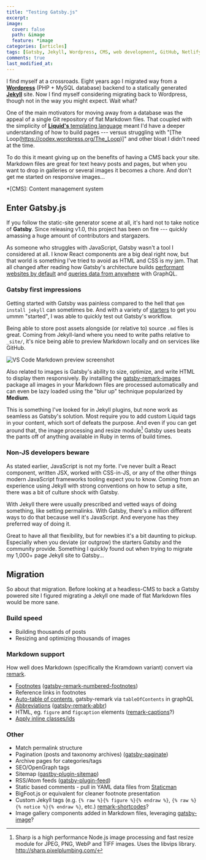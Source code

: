 ```yaml
---
title: "Testing Gatsby.js"
excerpt:
image:
  cover: false
  path: &image
  feature: *image
categories: [articles]
tags: [Gatsby, Jekyll, Wordpress, CMS, web development, GitHub, Netlify, open source]
comments: true
last_modified_at:
---
```


I find myself at a crossroads. Eight years ago I migrated way from a [**Wordpress**](https://wordpress.org/) (PHP + MySQL database) backend to a statically generated [**Jekyll**](https://jekyllrb.com/) site. Now I find myself considering migrating back to Wordpress, though not in the way you might expect. Wait what?

One of the main motivators for moving away from a database was the appeal of a single Git repository of flat Markdown files. That coupled with the simplicity of [**Liquid's** templating language](https://shopify.github.io/liquid/) meant I'd have a deeper understanding of how to build pages --- versus struggling with "[The Loop(https://codex.wordpress.org/The_Loop)]" and other bloat I didn't need at the time.

To do this it meant giving up on the benefits of having a CMS back your site. Markdown files are great for text heavy posts and pages, but when you want to drop in galleries or several images it becomes a chore. And don't get me started on responsive images...

*[CMS]: Content management system

## Enter Gatsby.js

If you follow the static-site generator scene at all, it's hard not to take notice of **Gatsby**. Since releasing v1.0, this project has been on fire --- quickly amassing a huge amount of contributors and stargazers.

As someone who struggles with JavaScript, Gatsby wasn't a tool I considered at all. I know React components are a big deal right now, but that world is something I've tried to avoid as HTML and CSS is my jam. That all changed after reading how Gatsby's architecture builds [performant websites by default](https://www.gatsbyjs.com/how-it-works/performance/) and [queries data from anywhere](https://www.gatsbyjs.com/how-it-works/data-from-anywhere/) with GraphQL.

### Gatsby first impressions

Getting started with Gatsby was painless compared to the hell that `gem install jekyll` can sometimes be. And with a variety of [starters](https://www.gatsbyjs.org/docs/gatsby-starters/) to get you ummm "started", I was able to quickly test out Gatsby's workflow.

Being able to store post assets alongside (or relative to) source `.md` files is great. Coming from Jekyll-land where you need to write paths relative to `_site/`, it's nice being able to preview Markdown locally and on services like GitHub.

![VS Code Markdown preview screenshot](/assets/images/vs-code-markdown-preview.jpg)

Also related to images is Gatsby's ability to size, optimize, and write HTML to display them responsively. By installing the [gatsby-remark-images](https://github.com/gatsbyjs/gatsby/tree/master/packages/gatsby-remark-images) package all images in your Markdown files are processed automatically and can even be lazy loaded using the "blur up" technique popularized by **Medium**.

This is something I've looked for in Jekyll plugins, but none work as seamless as Gatsby's solution. Most require you to add custom Liquid tags in your content, which sort of defeats the purpose. And even if you can get around that, the image processing and resize module[^sharp] Gatsby uses beats the pants off of anything available in Ruby in terms of build times.

[^sharp]: Sharp is a high performance Node.js image processing and fast resize module for JPEG, PNG, WebP and TIFF images. Uses the libvips library. <http://sharp.pixelplumbing.com/>

### Non-JS developers beware

As stated earlier, JavaScript is not my forte. I've never built a React component, written JSX, worked with CSS-in-JS, or any of the other things modern JavaScript frameworks tooling expect you to know. Coming from an experience using Jekyll with strong conventions on how to setup a site, there was a bit of culture shock with Gatsby.

With Jekyll there were usually prescribed and vetted ways of doing something, like setting permalinks. With Gatsby, there's a million different ways to do that because well it's JavaScript. And everyone has they preferred way of doing it.

Great to have all that flexibility, but for newbies it's a bit daunting to pickup. Especially when you deviate (or outgrow) the starters Gatsby and the community provide. Something I quickly found out when trying to migrate my 1,000+ page Jekyll site to Gatsby...

## Migration

So about that migration. Before looking at a headless-CMS to back a Gatsby powered site I figured migrating a Jekyll one made of flat Markdown files would be more sane.

### Build speed

- Building thousands of posts
- Resizing and optimizing thousands of images

### Markdown support

How well does Markdown (specifically the Kramdown variant) convert via [remark](https://github.com/remarkjs/remark).

- [Footnotes](https://kramdown.gettalong.org/converter/html.html#footnotes) ([gatsby-remark-numbered-footnotes](https://github.com/jlengstorf/gatsby-remark-numbered-footnotes))
- Reference links in footnotes
- [Auto-table of contents](https://kramdown.gettalong.org/converter/html.html#toc), gatsby-remark via `tableOfContents` in graphQL
- [Abbreviations](https://kramdown.gettalong.org/syntax.html#abbreviations) ([gatsby-remark-abbr](https://github.com/Calyhre/gatsby-remark-abbr))
- HTML, eg. `figure` and `figcaption` elements ([remark-captions](https://github.com/zestedesavoir/zmarkdown/tree/master/packages/remark-captions)?)
- [Apply inline classes/ids](https://kramdown.gettalong.org/syntax.html#inline-attribute-lists)

### Other

- Match permalink structure
- Pagination (posts and taxonomy archives) ([gatsby-paginate](https://github.com/pixelstew/gatsby-paginate))
- Archive pages for categories/tags
- SEO/OpenGraph tags
- Sitemap ([gastby-plugin-sitemap](https://www.npmjs.com/package/gatsby-plugin-sitemap))
- RSS/Atom feeds ([gatsby-plugin-feed](https://www.npmjs.com/package/gatsby-plugin-feed))
- Static based comments - pull in YAML data files from [Staticman](http://staticman.net/)
- BigFoot.js or equivalent for cleaner footnote presentation
- Custom Jekyll tags (e.g. `{% raw %}{% figure %}{% endraw %}`, `{% raw %}{% notice %}{% endraw %}`, etc.) [remark-shortcodes](https://github.com/djm/remark-shortcodes)?
- Image gallery components added in Markdown files, leveraging [gatsby-image](https://github.com/gatsbyjs/gatsby/tree/master/packages/gatsby-image)?
